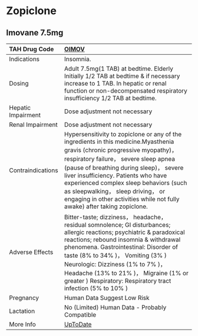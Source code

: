 # Zopiclone

## Imovane 7.5mg

| TAH Drug Code      | [OIMOV](https://www.tahsda.org.tw/drugs/hissearch.php?drug_code=OIMOV)                                                                                                                                                                                                                                                                                                                                            |
|:-------------------|:------------------------------------------------------------------------------------------------------------------------------------------------------------------------------------------------------------------------------------------------------------------------------------------------------------------------------------------------------------------------------------------------------------------|
| Indications        | Insomnia.                                                                                                                                                                                                                                                                                                                                                                                                         |
| Dosing             | Adult 7.5mg(1 TAB) at bedtime. Elderly Initially 1/2 TAB at bedtime & if necessary increase to 1 TAB. In hepatic or renal function or non-decompensated respiratory insufficiency 1/2 TAB at bedtime.                                                                                                                                                                                                             |
| Hepatic Impairment | Dose adjustment not necessary                                                                                                                                                                                                                                                                                                                                                                                     |
| Renal Impairment   | Dose adjustment not necessary                                                                                                                                                                                                                                                                                                                                                                                     |
| Contraindications  | Hypersensitivity to zopiclone or any of the ingredients in this medicine.Myasthenia gravis (chronic progressive myopathy)， respiratory failure， severe sleep apnea (pause of breathing during sleep)， severe liver insufficiency. Patients who have experienced complex sleep behaviors (such as sleepwalking， sleep driving， or engaging in other activities while not fully awake) after taking zopiclone. |
| Adverse Effects    | Bitter-taste; dizziness， headache， residual somnolence; GI disturbances; allergic reactions; psychiatric & paradoxical reactions; rebound insomnia & withdrawal phenomena. Gastrointestinal: Disorder of taste (8% to 34% )， Vomiting (3% ) Neurologic: Dizziness (1% to 7% )， Headache (13% to 21% )， Migraine (1% or greater ) Respiratory: Respiratory tract infection (5% to 10% )                       |
| Pregnancy          | Human Data Suggest Low Risk                                                                                                                                                                                                                                                                                                                                                                                       |
| Lactation          | No (Limited) Human Data - Probably Compatible                                                                                                                                                                                                                                                                                                                                                                     |
| More Info          | [UpToDate](https://www.uptodate.com/contents/zopiclone-drug-information)                                                                                                                                                                                                                                                                                                                                          |

